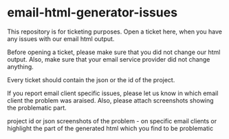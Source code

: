 # email-html-generator-issues

This repository is for ticketing purposes. Open a ticket here, when you have any issues with our email html output.

Before opening a ticket, please make sure that you did not change our html output. Also, make sure that your email service provider did not change anything.

Every ticket should contain the json or the id of the project.

If you report email client specific issues, please let us know in which email client the problem was araised. Also, please attach screenshots showing the problematic part.

project id or json
screenshots of the problem - on specific email clients
or highlight the part of the generated html which you find to be problematic
